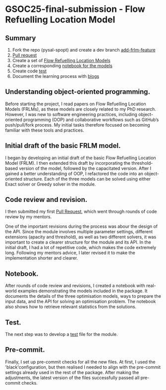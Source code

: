 # GSOC25-final-submission - Flow Refuelling Location Model 

## Summary
1. Fork the repo (pysal-spopt) and create a dev branch [add-frlm-feature](https://github.com/fengzixin0617/spopt/tree/add-frlm-feature)
2. [Pull request](https://github.com/pysal/spopt/pull/487)
3. Create a set of [Flow Refuelling Location Models](https://github.com/fengzixin0617/spopt/blob/add-frlm-feature/spopt/locate/flow.py)
4. Create a corresponding [notebook for the models](https://github.com/fengzixin0617/spopt/blob/add-frlm-feature/notebooks/flow.ipynb)
5. Create code [test](https://github.com/fengzixin0617/spopt/blob/add-frlm-feature/spopt/tests/test_locate/test_flow.py)
6. Document the learning process with [blogs](https://fengzixin0617.github.io/gsoc2025/) 

## Understanding object-oriented programming.
Before starting the project, I read papers on Flow Refuelling Location Models (FRLMs), as these models are closely related to my PhD research. However, I was new to software engineering practices, including object-oriented programming (OOP) and collaborative workflows such as GitHub’s push/pull/fork process. My initial tasks therefore focused on becoming familiar with these tools and practices.

## Initial draft of the basic FRLM model. 
I began by developing an initial draft of the basic Flow Refuelling Location Model (FRLM). I then extended this draft by incorporating the threshold-based version of the model, followed by the capacitated version. After I gained a better understanding of OOP, I refactored the code into an object-oriented structure. Each of the three models can be solved using either Exact solver or Greedy solver in the module. 

## Code review and revision. 

I then submitted my first [Pull Request](https://github.com/pysal/spopt/pull/487), which went through rounds of code review by my mentors. 

One of the important revisions during the process was abour the design of the API. Since the module involves multiple parameter settings, different extensions (apacity and threshold), as well as two different solvers, it was important to create a clearer structure for the module and its API. In the initial draft, I had a lot of repetitive code, which makes the code extremely long. Following my mentors advice, I later revised it to make the implementation shorter and clearer. 

## Notebook. 

After rounds of code review and revisions, I created a notebook with real-world examples demonstrating the models included in the package. It documents the details of the three optimisation models, ways to prepare the input data, and the API for solving an optimisation problem. The notebook also shows how to retrieve relevant statistics from the solutions.

## Test. 

The next step was to develop a [test](https://github.com/fengzixin0617/spopt/blob/add-frlm-feature/spopt/tests/test_locate/test_flow.py) file for the module.

## Pre-commit.

Finally, I set up pre-commit checks for all the new files. At first, I used the 'black'configuration, but then realised I needed to align with the pre-commit settings already used in the rest of the package. After making the adjustments, the latest version of the files successfully passed all pre-commit checks.
 
